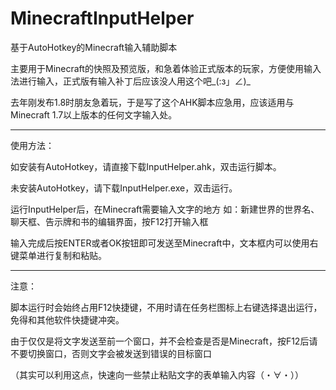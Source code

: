 # MinecraftInputHelper
基于AutoHotkey的Minecraft输入辅助脚本


主要用于Minecraft的快照及预览版，和急着体验正式版本的玩家，方便使用输入法进行输入，正式版有输入补丁后应该没人用这个吧_(:з」∠)_

去年刚发布1.8时朋友急着玩，于是写了这个AHK脚本应急用，应该适用与Minecraft 1.7以上版本的任何文字输入处。

----
使用方法：

如安装有AutoHotkey，请直接下载InputHelper.ahk，双击运行脚本。

未安装AutoHotkey，请下载InputHelper.exe，双击运行。
  
运行InputHelper后，在Minecraft需要输入文字的地方 如：新建世界的世界名、聊天框、告示牌和书的编辑界面，按F12打开输入框

输入完成后按ENTER或者OK按钮即可发送至Minecraft中，文本框内可以使用右键菜单进行复制和粘贴。

----
注意：

脚本运行时会始终占用F12快捷键，不用时请在任务栏图标上右键选择退出运行，免得和其他软件快捷键冲突。

由于仅仅是将文字发送至前一个窗口，并不会检查是否是Minecraft，按F12后请不要切换窗口，否则文字会被发送到错误的目标窗口

（其实可以利用这点，快速向一些禁止粘贴文字的表单输入内容（・∀・））
